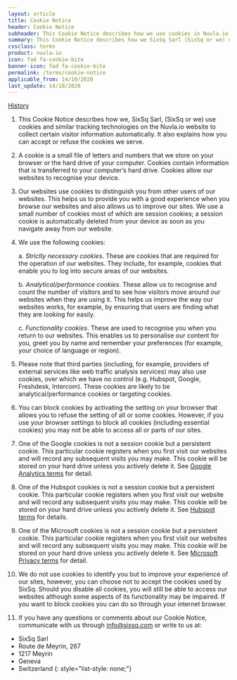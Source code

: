 ```yaml
---
layout: article
title: Cookie Notice
header: Cookie Notice
subheader: This Cookie Notice describes how we use cookies in Nuvla.io.
summary: This Cookie Notice describes how we SixSq Sarl (SixSq or we) use cookies and similar tracking technologies on Nuvla.io to collect certain visitor information automatically. It also explains how you can accept or refuse the cookies we serve.
cssclass: terms
product: nuvla-io
icon: fad fa-cookie-bite
banner-icon: fad fa-cookie-bite
permalink: /terms/cookie-notice
applicable_from: 14/10/2020
last_update: 14/10/2020
---
```


[History](https://github.com/SixSq/nuvla-io.github.com/commits/main/_terms/cookie-notice.md)

1. This Cookie Notice describes how we, SixSq Sarl, (SixSq or we) use cookies and similar tracking technologies on the Nuvla.io website to collect certain visitor information automatically. It also explains how you can accept or refuse the cookies we serve.

2. A cookie is a small file of letters and numbers that we store on your browser or the hard drive of your computer. Cookies contain information that is transferred to your computer’s hard drive. Cookies allow our websites to recognise your device.

3. Our websites use cookies to distinguish you from other users of our websites. This helps us to provide you with a good experience when you browse our websites and also allows us to improve our sites. We use a small number of cookies most of which are session cookies; a session cookie is automatically deleted from your device as soon as you navigate away from our website.

4. We use the following cookies:

    a. *Strictly necessary cookies*. These are cookies that are required for the operation of our websites. They include, for example, cookies that enable you to log into secure areas of our websites.

    b. *Analytical/performance cookies*. These allow us to recognise and count the number of visitors and to see how visitors move around our websites when they are using it. This helps us improve the way our websites works, for example, by ensuring that users are finding what they are   looking for easily.

    c. *Functionality cookies*. These are used to recognise you when you return to our websites. This enables us to personalise our content for you, greet you by name and remember your preferences (for example, your choice of language or region).

5. Please note that third parties (including, for example, providers of external services like web traffic analysis services) may also use cookies, over which we have no control (e.g. Hubspot, Google, Freshdesk, Intercom). These cookies are likely to be analytical/performance cookies or targeting cookies.

6. You can block cookies by activating the setting on your browser that allows you to refuse the setting of all or some cookies. However, if you use your browser settings to block all cookies (including essential cookies) you may not be able to access all or parts of our sites.

7. One of the Google cookies is not a session cookie but a persistent cookie. This particular cookie registers when you first visit our websites and will record any subsequent visits you may make. This cookie will be stored on your hard drive unless you actively delete it. See [Google Analytics terms](http://www.google.com/analytics/terms/gb.html) for detail.

8. One of the Hubspot cookies is not a session cookie but a persistent cookie. This particular cookie registers when you first visit our website and will record any subsequent visits you may make. This cookie will be stored on your hard drive unless you actively delete it. See [Hubspot terms](https://legal.hubspot.com/privacy-policy) for details.

9. One of the Microsoft cookies is not a session cookie but a persistent cookie. This particular cookie registers when you first visit our websites and will record any subsequent visits you may make. This cookie will be stored on your hard drive unless you actively delete it. See [Microsoft Privacy terms](https://privacy.microsoft.com/en-us/privacystatement#maincookiessimilartechnologiesmodule) for detail.

10. We do not use cookies to identify you but to improve your experience of our sites, however, you can choose not to accept the cookies used by SixSq. Should you disable all cookies, you will still be able to access our websites although some aspects of its functionality may be impaired. If you want to block cookies you can do so through your internet browser.

11. If you have any questions or comments about our Cookie Notice, communicate with us through [info@sixsq.com](mailto:info@sixsq.com) or write to us at:

- SixSq Sarl
- Route de Meyrin, 267 
- 1217 Meyrin 
- Geneva 
- Switzerland 
{: style="list-style: none;"}
